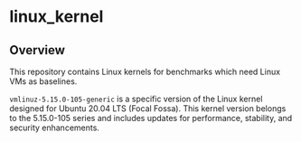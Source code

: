 # linux_kernel

## Overview

This repository contains Linux kernels for benchmarks which need Linux VMs as baselines.

`vmlinuz-5.15.0-105-generic` is a specific version of the Linux kernel designed for Ubuntu 20.04 LTS (Focal Fossa). This kernel version belongs to the 5.15.0-105 series and includes updates for performance, stability, and security enhancements.
